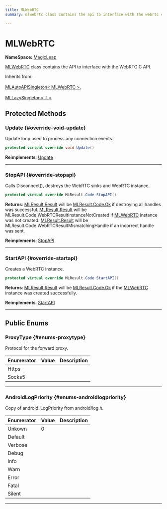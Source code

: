 ```yaml
---
title: MLWebRTC
summary: mlwebrtc class contains the api to interface with the webrtc c api. 

---
```


# MLWebRTC



**NameSpace:** 
[MagicLeap](/unity-api/api/UnityEngine.XR.MagicLeap/UnityEngine.XR.MagicLeap.md) 


[MLWebRTC](/unity-api/api/UnityEngine.XR.MagicLeap/MLWebRTC/UnityEngine.XR.MagicLeap.MLWebRTC.md) class contains the API to interface with the WebRTC C API.   


Inherits from: <br></br>[MLAutoAPISingleton< MLWebRTC >](/unity-api/api/UnityEngine.XR.MagicLeap/UnityEngine.XR.MagicLeap.MLAutoAPISingleton.md),<br></br>[MLLazySingleton< T >](/unity-api/api/UnityEngine.XR.MagicLeap/UnityEngine.XR.MagicLeap.MLLazySingleton.md)




## Protected Methods

### Update {#override-void-update}

Update loop used to process any connection events. 

```csharp
protected virtual override void Update()
```




**Reimplements**: [Update](/unity-api/api/UnityEngine.XR.MagicLeap/UnityEngine.XR.MagicLeap.MLAutoAPISingleton.md#void-update)



-----------

### StopAPI {#override-stopapi}

Calls Disconnect(), destroys the WebRTC sinks and WebRTC instance. 

```csharp
protected virtual override MLResult.Code StopAPI()
```






**Returns**: [MLResult.Result](/unity-api/api/UnityEngine.XR.MagicLeap/UnityEngine.XR.MagicLeap.MLResult.md#readonly-result) will be  [MLResult.Code.Ok](/unity-api/api/UnityEngine.XR.MagicLeap/UnityEngine.XR.MagicLeap.MLResult.md#enums-ok)  if destroying all handles was successful. [MLResult.Result](/unity-api/api/UnityEngine.XR.MagicLeap/UnityEngine.XR.MagicLeap.MLResult.md#readonly-result) will be  MLResult.Code.WebRTCResultInstanceNotCreated  if [MLWebRTC](/unity-api/api/UnityEngine.XR.MagicLeap/MLWebRTC/UnityEngine.XR.MagicLeap.MLWebRTC.md) instance was not created. [MLResult.Result](/unity-api/api/UnityEngine.XR.MagicLeap/UnityEngine.XR.MagicLeap.MLResult.md#readonly-result) will be  MLResult.Code.WebRTCResultMismatchingHandle  if an incorrect handle was sent. 

**Reimplements**: [StopAPI](/unity-api/api/UnityEngine.XR.MagicLeap/UnityEngine.XR.MagicLeap.MLAutoAPISingleton.md#abstract-stopapi)



-----------

### StartAPI {#override-startapi}

Creates a WebRTC instance. 

```csharp
protected virtual override MLResult.Code StartAPI()
```






**Returns**: [MLResult.Result](/unity-api/api/UnityEngine.XR.MagicLeap/UnityEngine.XR.MagicLeap.MLResult.md#readonly-result) will be  [MLResult.Code.Ok](/unity-api/api/UnityEngine.XR.MagicLeap/UnityEngine.XR.MagicLeap.MLResult.md#enums-ok)  if the [MLWebRTC](/unity-api/api/UnityEngine.XR.MagicLeap/MLWebRTC/UnityEngine.XR.MagicLeap.MLWebRTC.md) instance was created successfully. 

**Reimplements**: [StartAPI](/unity-api/api/UnityEngine.XR.MagicLeap/UnityEngine.XR.MagicLeap.MLAutoAPISingleton.md#abstract-startapi)



-----------

## Public Enums

### ProxyType {#enums-proxytype}

Protocol for the forward proxy. 

| Enumerator | Value | Description |
| ---------- | ----- | ----------- |
| Https | |   |
| Socks5 | |   |








-----------

### AndroidLogPriority {#enums-androidlogpriority}

Copy of android&#95;LogPriority from android/log.h. 

| Enumerator | Value | Description |
| ---------- | ----- | ----------- |
| Unkown | 0|   |
| Default | |   |
| Verbose | |   |
| Debug | |   |
| Info | |   |
| Warn | |   |
| Error | |   |
| Fatal | |   |
| Silent | |   |








-----------

